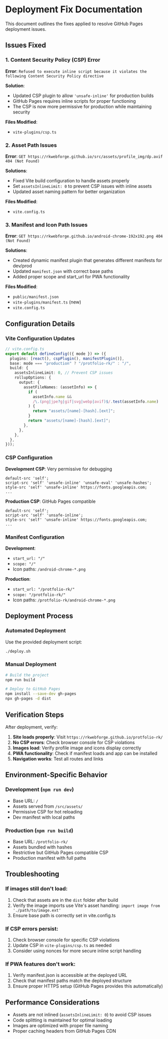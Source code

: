 # Deployment Fix Documentation

This document outlines the fixes applied to resolve GitHub Pages deployment issues.

## Issues Fixed

### 1. Content Security Policy (CSP) Error

**Error**: `Refused to execute inline script because it violates the following Content Security Policy directive`

**Solution**:

- Updated CSP plugin to allow `'unsafe-inline'` for production builds
- GitHub Pages requires inline scripts for proper functioning
- The CSP is now more permissive for production while maintaining security

**Files Modified**:

- `vite-plugins/csp.ts`

### 2. Asset Path Issues

**Error**: `GET https://rkwebforge.github.io/src/assets/profile_img/dp.avif 404 (Not Found)`

**Solutions**:

- Fixed Vite build configuration to handle assets properly
- Set `assetsInlineLimit: 0` to prevent CSP issues with inline assets
- Updated asset naming pattern for better organization

**Files Modified**:

- `vite.config.ts`

### 3. Manifest and Icon Path Issues

**Error**: `GET https://rkwebforge.github.io/android-chrome-192x192.png 404 (Not Found)`

**Solutions**:

- Created dynamic manifest plugin that generates different manifests for dev/prod
- Updated `manifest.json` with correct base paths
- Added proper scope and start_url for PWA functionality

**Files Modified**:

- `public/manifest.json`
- `vite-plugins/manifest.ts` (new)
- `vite.config.ts`

## Configuration Details

### Vite Configuration Updates

```typescript
// vite.config.ts
export default defineConfig(({ mode }) => ({
  plugins: [react(), cspPlugin(), manifestPlugin()],
  base: mode === "production" ? "/protfolio-rk/" : "/",
  build: {
    assetsInlineLimit: 0, // Prevent CSP issues
    rollupOptions: {
      output: {
        assetFileNames: (assetInfo) => {
          if (
            assetInfo.name &&
            /\.(png|jpe?g|gif|svg|webp|avif)$/.test(assetInfo.name)
          ) {
            return "assets/[name]-[hash].[ext]";
          }
          return "assets/[name]-[hash].[ext]";
        },
      },
    },
  },
}));
```

### CSP Configuration

**Development CSP**: Very permissive for debugging

```
default-src 'self';
script-src 'self' 'unsafe-inline' 'unsafe-eval' 'unsafe-hashes';
style-src 'self' 'unsafe-inline' https://fonts.googleapis.com;
...
```

**Production CSP**: GitHub Pages compatible

```
default-src 'self';
script-src 'self' 'unsafe-inline';
style-src 'self' 'unsafe-inline' https://fonts.googleapis.com;
...
```

### Manifest Configuration

**Development**:

- `start_url: "/"`
- `scope: "/"`
- Icon paths: `/android-chrome-*.png`

**Production**:

- `start_url: "/protfolio-rk/"`
- `scope: "/protfolio-rk/"`
- Icon paths: `/protfolio-rk/android-chrome-*.png`

## Deployment Process

### Automated Deployment

Use the provided deployment script:

```bash
./deploy.sh
```

### Manual Deployment

```bash
# Build the project
npm run build

# Deploy to GitHub Pages
npm install --save-dev gh-pages
npx gh-pages -d dist
```

## Verification Steps

After deployment, verify:

1. **Site loads properly**: Visit `https://rkwebforge.github.io/protfolio-rk/`
2. **No CSP errors**: Check browser console for CSP violations
3. **Images load**: Verify profile image and icons display correctly
4. **PWA functionality**: Check if manifest loads and app can be installed
5. **Navigation works**: Test all routes and links

## Environment-Specific Behavior

### Development (`npm run dev`)

- Base URL: `/`
- Assets served from `/src/assets/`
- Permissive CSP for hot reloading
- Dev manifest with local paths

### Production (`npm run build`)

- Base URL: `/protfolio-rk/`
- Assets bundled with hashes
- Restrictive but GitHub Pages compatible CSP
- Production manifest with full paths

## Troubleshooting

### If images still don't load:

1. Check that assets are in the `dist` folder after build
2. Verify the image imports use Vite's asset handling: `import image from './path/to/image.ext'`
3. Ensure base path is correctly set in vite.config.ts

### If CSP errors persist:

1. Check browser console for specific CSP violations
2. Update CSP in `vite-plugins/csp.ts` as needed
3. Consider using nonces for more secure inline script handling

### If PWA features don't work:

1. Verify manifest.json is accessible at the deployed URL
2. Check that manifest paths match the deployed structure
3. Ensure proper HTTPS setup (GitHub Pages provides this automatically)

## Performance Considerations

- Assets are not inlined (`assetsInlineLimit: 0`) to avoid CSP issues
- Code splitting is maintained for optimal loading
- Images are optimized with proper file naming
- Proper caching headers from GitHub Pages CDN

